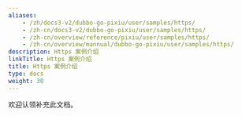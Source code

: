 ```yaml
---
aliases:
    - /zh/docs3-v2/dubbo-go-pixiu/user/samples/https/
    - /zh-cn/docs3-v2/dubbo-go-pixiu/user/samples/https/
    - /zh-cn/overview/reference/pixiu/user/samples/https/
    - /zh-cn/overview/mannual/dubbo-go-pixiu/user/samples/https/
description: Https 案例介绍
linkTitle: Https 案例介绍
title: Https 案例介绍
type: docs
weight: 30
---
```







欢迎认领补充此文档。
